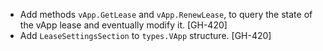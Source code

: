 * Add methods `vApp.GetLease` and ``vApp.RenewLease``, to query the state of the vApp lease and eventually modify it. [GH-420]
* Add `LeaseSettingsSection` to `types.VApp` structure. [GH-420]
